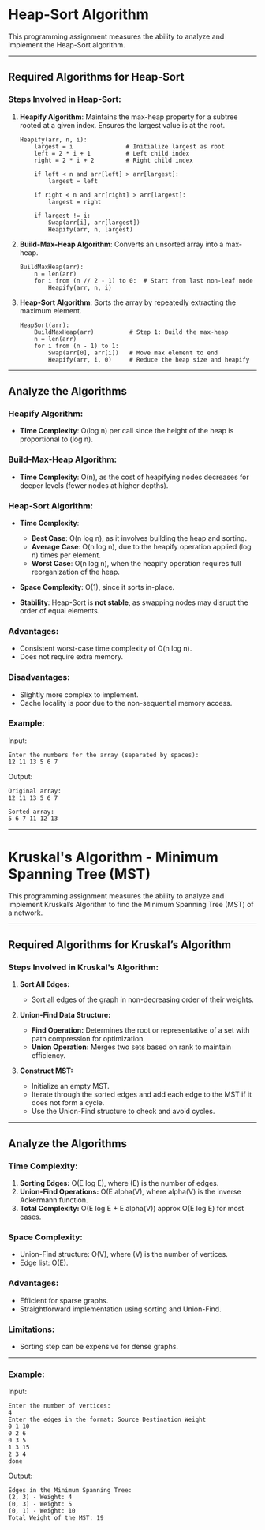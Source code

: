 # Heap-Sort Algorithm

This programming assignment measures the ability to analyze and implement the Heap-Sort algorithm.

---

## Required Algorithms for Heap-Sort

### Steps Involved in Heap-Sort:
1. **Heapify Algorithm**:
   Maintains the max-heap property for a subtree rooted at a given index. Ensures the largest value is at the root.

   ```
   Heapify(arr, n, i):
       largest = i               # Initialize largest as root
       left = 2 * i + 1          # Left child index
       right = 2 * i + 2         # Right child index

       if left < n and arr[left] > arr[largest]:
           largest = left

       if right < n and arr[right] > arr[largest]:
           largest = right

       if largest != i:
           Swap(arr[i], arr[largest])
           Heapify(arr, n, largest)
   ```

2. **Build-Max-Heap Algorithm**:
   Converts an unsorted array into a max-heap.

   ```
   BuildMaxHeap(arr):
       n = len(arr)
       for i from (n // 2 - 1) to 0:  # Start from last non-leaf node
           Heapify(arr, n, i)
   ```

3. **Heap-Sort Algorithm**:
   Sorts the array by repeatedly extracting the maximum element.

   ```
   HeapSort(arr):
       BuildMaxHeap(arr)          # Step 1: Build the max-heap
       n = len(arr)
       for i from (n - 1) to 1:
           Swap(arr[0], arr[i])   # Move max element to end
           Heapify(arr, i, 0)     # Reduce the heap size and heapify
   ```

---

## Analyze the Algorithms

### **Heapify Algorithm**:
- **Time Complexity**: O(log n) per call since the height of the heap is proportional to (log n).

### **Build-Max-Heap Algorithm**:
- **Time Complexity**: O(n), as the cost of heapifying nodes decreases for deeper levels (fewer nodes at higher depths).

### **Heap-Sort Algorithm**:
- **Time Complexity**: 
  - **Best Case**: O(n log n), as it involves building the heap and sorting.
  - **Average Case**: O(n log n), due to the heapify operation applied (log n) times per element.
  - **Worst Case**: O(n log n), when the heapify operation requires full reorganization of the heap.

- **Space Complexity**: O(1), since it sorts in-place.
- **Stability**: Heap-Sort is **not stable**, as swapping nodes may disrupt the order of equal elements.

### **Advantages**:
- Consistent worst-case time complexity of O(n log n).
- Does not require extra memory.

### **Disadvantages**:
- Slightly more complex to implement.
- Cache locality is poor due to the non-sequential memory access.

### Example:
Input:
```
Enter the numbers for the array (separated by spaces):
12 11 13 5 6 7
```
Output:
```
Original array:
12 11 13 5 6 7 

Sorted array:
5 6 7 11 12 13
```
---
# Kruskal's Algorithm - Minimum Spanning Tree (MST)

This programming assignment measures the ability to analyze and implement Kruskal’s Algorithm to find the Minimum Spanning Tree (MST) of a network.

---

## Required Algorithms for Kruskal’s Algorithm

### Steps Involved in Kruskal's Algorithm:
1. **Sort All Edges:**
   - Sort all edges of the graph in non-decreasing order of their weights.

2. **Union-Find Data Structure:**
   - **Find Operation:** Determines the root or representative of a set with path compression for optimization.
   - **Union Operation:** Merges two sets based on rank to maintain efficiency.

3. **Construct MST:**
   - Initialize an empty MST.
   - Iterate through the sorted edges and add each edge to the MST if it does not form a cycle.
   - Use the Union-Find structure to check and avoid cycles.

---

## Analyze the Algorithms

### **Time Complexity:**
1. **Sorting Edges:** O(E log E), where (E) is the number of edges.
2. **Union-Find Operations:** O(E alpha(V), where alpha(V) is the inverse Ackermann function.
3. **Total Complexity:** O(E log E + E alpha(V)) approx O(E log E) for most cases.

### **Space Complexity:**
- Union-Find structure: O(V), where (V) is the number of vertices.
- Edge list: O(E).

### **Advantages:**
- Efficient for sparse graphs.
- Straightforward implementation using sorting and Union-Find.

### **Limitations:**
- Sorting step can be expensive for dense graphs.

---

### Example:

Input:
```
Enter the number of vertices:
4
Enter the edges in the format: Source Destination Weight
0 1 10
0 2 6
0 3 5
1 3 15
2 3 4
done
```
Output:
```
Edges in the Minimum Spanning Tree:
(2, 3) - Weight: 4
(0, 3) - Weight: 5
(0, 1) - Weight: 10
Total Weight of the MST: 19
```
